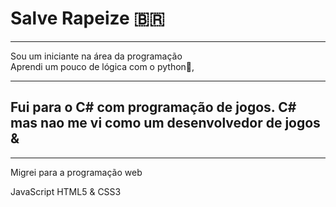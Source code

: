 Salve Rapeize 🇧🇷 
================
* * * * *
Sou um iniciante na área da programação\
Aprendi um pouco de lógica com o python🐍,
* * * * *
Fui para o C\# com programação de jogos. C\# \
 mas nao me vi como um desenvolvedor de jogos &
-----------------------------------------------
* * * * *
Migrei para a programação web

JavaScript
HTML5
&
CSS3
